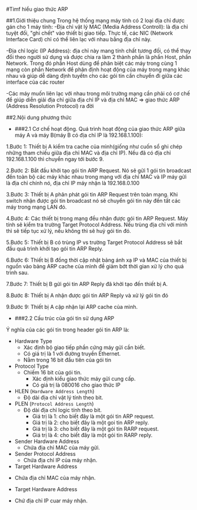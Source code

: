 #Timf hiểu giao thức ARP

##1.Giới thiệu chung
  Trong hệ thống mạng máy tính có 2 loại địa chỉ được gán cho 1 máy tính:
-Địa chỉ vật lý MAC (Media Address Controll): là địa chỉ tuyệt đối, "ghi chết" vào
thiết bị giao tiếp. Thực tế, các NIC (Network Interface Card) chỉ có thể liên lạc
với nhau bằng địa chỉ này.

-Địa chỉ logic (IP Address): địa chỉ này mang tính chất tương đối, có thể thay đổi
theo người sử dụng và được chia ra làm 2 thành phần là phần Host, phần Network.
Trong đó phần Host dùng để phân biệt các máy trong cùng 1 mạng còn phần Network để
phân định hoạt động của máy trong mạng khác nhau và giúp dễ dàng định tuyếtn cho các
gói tin cần chuyển đi giữa các interface của các router

-Các máy muốn liên lạc với nhau trong môi trường mạng cần phải có cơ chế để giúp diễn
giải địa chỉ giữa địa chỉ IP và địa chỉ MAC => giao thức ARP (Address Resolution Protocol)
ra đời

##2.Nội dung phương thức

- ###2.1 Cơ chế hoạt động.
Quá trình hoạt động của giao thức ARP giữa máy A và máy B(máy B có địa chỉ IP là
192.168.1.100):

1.Bước 1: Thiết bị A kiểm tra cache của mình(giống như cuốn sổ ghi chép những tham chiếu
giữa địa chỉ MAC và địa chỉ IP). Nếu đã có địa chỉ 192.168.1.100 thì chuyển ngay tới bước 9.

2.Bước 2: Bắt đầu khởi tạo gói tin ARP Request. Nó sẽ gửi 1 gói tin broadcast đến toàn bộ
các máy khác nhau trong mạng với địa chỉ MAC và IP máy gửi là địa chỉ chính nó, địa chỉ IP
máy nhận là 192.168.0.100

3.Bước 3: Thiết bị A phân phát gói tin ARP Request trên toàn mạng. Khi switch nhận được gói
tin broadcast nó sẽ chuyển gói tin này đến tất các máy trong mạng LAN đó.

4.Bước 4: Các thiết bị trong mạng đều nhận được gói tin ARP Request. Máy tính sẽ kiểm tra trường
Target Protocol Address. Nếu trùng địa chỉ với mình thì sẽ tiếp tục xử lý, nếu không thì sẽ
huỷ gói tin đó.

5.Bước 5: Thiết bị B có trùng IP vs trường Target Protocol Address sẽ bắt đầu quá trình khởi tạo
gói tin ARP Reply.

6.Bước 6: Thiết bị B đồng thời cập nhật bảng ánh xạ IP và MAC của thiết bị nguồn vào bảng ARP
cache của mình để giảm bớt thời gian xử lý cho quá trình sau.

7.Bước 7: Thiết bị B gửi gói tin ARP Reply đã khởi tạo đến thiết bị A.

8.Bước 8: Thiết bị A nhận được gói tin ARP Reply và xử lý gói tin đó

9.Bước 9: Thiết bị A cập nhận lại ARP cache của mình.

- ###2.2 Cấu trúc của gói tin sử dụng ARP

Ý nghĩa của các gói tin trong header gói tin ARP là:
- Hardware Type
    + Xác định bộ giao tiếp phần cứng máy gửi cần biết.
  + Có giá trị là 1 với đường truyền Ethernet.
  + Nằm trong 16 bit đầu tiên của gói tin
- Protocol Type
  + Chiếm 16 bit của gói tin.
    + Xác định kiểu giao thức máy gửi cung cấp.
    + Có giá trị là 080016 cho giao thức IP
- HLEN (`Hardware Address Length`)
  + Độ dài địa chỉ vật lý tính theo bit.
- PLEN (`Protocol Address Length`)
  + Độ dài địa chỉ logic tính theo bit.
    - Giá trị là 1: cho biết đây là một gói tin ARP request.
    - Giá trị là 2: cho biết đây là một goi tin ARP reply.
    - Giá trị là 3: cho biết đây là một gói tin RARP request.
    - Giá trị là 4: cho biết đây là một gói tin RARP reply.
- Sender Hardware Address
  + Chứa địa chỉ MAC của máy gửi.
- Sender Protocol Address
  + Chứa địa chỉ IP của máy nhận.
- Target Hardware Address
+ Chứa địa chỉ MAC của máy nhận.
- Target Hardware Address
+ Chứ địa chỉ IP cuar máy nhận.
